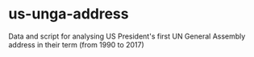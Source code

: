 # us-unga-address
Data and script for analysing US President's first UN General Assembly address in their term (from 1990 to 2017)
